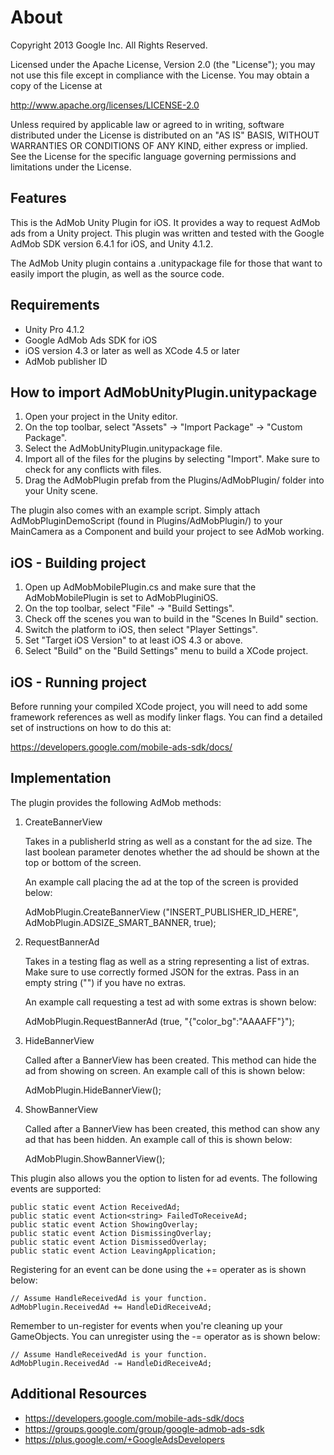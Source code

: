 About
=====
Copyright 2013 Google Inc. All Rights Reserved.

Licensed under the Apache License, Version 2.0 (the "License");
you may not use this file except in compliance with the License.
You may obtain a copy of the License at

http://www.apache.org/licenses/LICENSE-2.0

Unless required by applicable law or agreed to in writing, software
distributed under the License is distributed on an "AS IS" BASIS,
WITHOUT WARRANTIES OR CONDITIONS OF ANY KIND, either express or implied.
See the License for the specific language governing permissions and
limitations under the License.

Features
---------
This is the AdMob Unity Plugin for iOS.  It provides a way to request
AdMob ads from a Unity project.  This plugin was written and tested with
the Google AdMob SDK version 6.4.1 for iOS, and Unity 4.1.2.

The AdMob Unity plugin contains a .unitypackage file for those that want to
easily import the plugin, as well as the source code.

Requirements
--------------
* Unity Pro 4.1.2
* Google AdMob Ads SDK for iOS
* iOS version 4.3 or later as well as XCode 4.5 or later
* AdMob publisher ID

How to import AdMobUnityPlugin.unitypackage
---------------------------------------------
1. Open your project in the Unity editor.
2. On the top toolbar, select "Assets" -> "Import Package" -> "Custom Package".
3. Select the AdMobUnityPlugin.unitypackage file.
4. Import all of the files for the plugins by selecting "Import". Make sure
   to check for any conflicts with files.
5. Drag the AdMobPlugin prefab from the Plugins/AdMobPlugin/ folder into
   your Unity scene.

The plugin also comes with an example script. Simply attach
AdMobPluginDemoScript (found in Plugins/AdMobPlugin/) to your MainCamera as a
Component and build your project to see AdMob working.

iOS - Building project
------------------------
1. Open up AdMobMobilePlugin.cs and make sure that the AdMobMobilePlugin
   is set to AdMobPluginiOS.
2. On the top toolbar, select "File" -> "Build Settings".
3. Check off the scenes you wan to build in the "Scenes In Build" section.
4. Switch the platform to iOS, then select "Player Settings".
5. Set "Target iOS Version" to at least iOS 4.3 or above.
6. Select "Build" on the "Build Settings" menu to build a XCode project.

iOS - Running project
----------------------
Before running your compiled XCode project, you will need to add some
framework references as well as modify linker flags. You can find a detailed
set of instructions on how to do this at:

https://developers.google.com/mobile-ads-sdk/docs/

Implementation
------------------
The plugin provides the following AdMob methods:

1.  CreateBannerView

    Takes in a publisherId string as well as a constant for the ad size. The
    last boolean parameter denotes whether the ad should be shown at the top
    or bottom of the screen.

    An example call placing the ad at the top of the screen is provided below:

    AdMobPlugin.CreateBannerView ("INSERT_PUBLISHER_ID_HERE",
                                  AdMobPlugin.ADSIZE_SMART_BANNER,
                                  true);
2.  RequestBannerAd

    Takes in a testing flag as well as a string representing a list of extras.
    Make sure to use correctly formed JSON for the extras. Pass in an empty
    string ("") if you have no extras.

    An example call requesting a test ad with some extras is shown below:

    AdMobPlugin.RequestBannerAd (true,
                                 "{\"color_bg\":\"AAAAFF\"}");

3. HideBannerView

   Called after a BannerView has been created. This method can hide the ad from
   showing on screen. An example call of this is shown below:

   AdMobPlugin.HideBannerView();

4. ShowBannerView

   Called after a BannerView has been created, this method can show any ad that
   has been hidden. An example call of this is shown below:

   AdMobPlugin.ShowBannerView();

This plugin also allows you the option to listen for ad events. The following
events are supported:

    public static event Action ReceivedAd;
    public static event Action<string> FailedToReceiveAd;
    public static event Action ShowingOverlay;
    public static event Action DismissingOverlay;
    public static event Action DismissedOverlay;
    public static event Action LeavingApplication;

Registering for an event can be done using the += operater as is shown below:

    // Assume HandleReceivedAd is your function.
    AdMobPlugin.ReceivedAd += HandleDidReceiveAd;

Remember to un-register for events when you're cleaning up your GameObjects.
You can unregister using the -= operator as is shown below:

    // Assume HandleReceivedAd is your function.
    AdMobPlugin.ReceivedAd -= HandleDidReceiveAd;

Additional Resources
-----------------------
* https://developers.google.com/mobile-ads-sdk/docs
* https://groups.google.com/group/google-admob-ads-sdk
* https://plus.google.com/+GoogleAdsDevelopers
